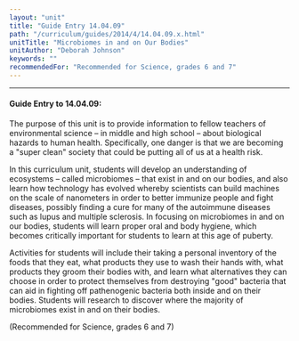 ```yaml
---
layout: "unit"
title: "Guide Entry 14.04.09"
path: "/curriculum/guides/2014/4/14.04.09.x.html"
unitTitle: "Microbiomes in and on Our Bodies"
unitAuthor: "Deborah Johnson"
keywords: ""
recommendedFor: "Recommended for Science, grades 6 and 7"
---
```

<body>
<hr/>
 <h4>
  Guide Entry to 14.04.09:
 </h4>
 <p>
  The purpose of this unit is to provide information to fellow teachers of environmental science – in middle and high school – about biological hazards to human health. Specifically, one danger is that we are becoming a "super clean" society that could be putting all of us at a health risk.
 </p>
<p>
  In this curriculum unit, students will develop an understanding of ecosystems – called microbiomes – that exist in and on our bodies, and also learn how technology has evolved whereby scientists can build machines on the scale of nanometers in order to better immunize people and fight diseases, possibly finding a cure for many of the autoimmune diseases such as lupus and multiple sclerosis. In focusing on microbiomes in and on our bodies, students will learn proper oral and body hygiene, which becomes critically important for students to learn at this age of puberty.
 </p>
<p>
  Activities for students will include their taking a personal inventory of the foods that they eat, what products they use to wash their hands with, what products they groom their bodies with, and learn what alternatives they can choose in order to protect themselves from destroying "good" bacteria that can aid in fighting off pathenogenic bacteria both inside and on their bodies. Students will research to discover where the majority of microbiomes exist in and on their bodies.
 </p>
<p>
  (Recommended for Science, grades 6 and 7)
 </p>
<p>
  <b>
  </b>
 </p>




</body>